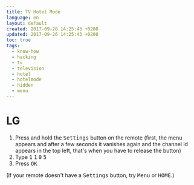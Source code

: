 ```yaml
---
title: TV Hotel Mode
language: en
layout: default
created: 2017-09-26 14:25:43 +0200
updated: 2017-09-26 14:25:43 +0200
toc: true
tags:
  - know-how
  - hacking
  - tv
  - television
  - hotel
  - hotelmode
  - hidden
  - menu
---
```


LG
==

1. Press and hold the <kbd>Settings</kbd> button on the remote (first, the menu appears and after
   a few seconds it vanishes again and the channel id appears in the top left, that's when you
   have to release the button)
1. Type <kbd>1</kbd> <kbd>1</kbd> <kbd>0</kbd> <kbd>5</kbd>
1. Press <kbd>OK</kbd>

(If your remote doesn't have a <kbd>Settings</kbd> button, try <kbd>Menu</kbd> or <kbd>HOME</kbd>.)
